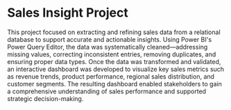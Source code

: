# Sales Insight Project

This project focused on extracting and refining sales data from a relational database to support accurate and actionable insights. Using Power BI's Power Query Editor, the data was systematically cleaned—addressing missing values, correcting inconsistent entries, removing duplicates, and ensuring proper data types. Once the data was transformed and validated, an interactive dashboard was developed to visualize key sales metrics such as revenue trends, product performance, regional sales distribution, and customer segments. The resulting dashboard enabled stakeholders to gain a comprehensive understanding of sales performance and supported strategic decision-making.
